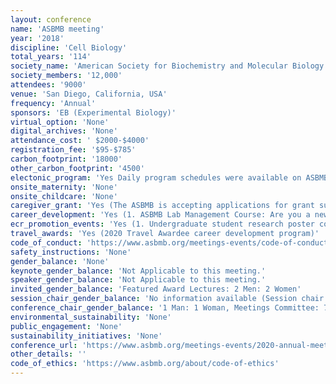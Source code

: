 ```yaml
---
layout: conference 
name: 'ASBMB meeting'
year: '2018'
discipline: 'Cell Biology'
total_years: '114'
society_name: 'American Society for Biochemistry and Molecular Biology'
society_members: '12,000'
attendees: '9000'
venue: 'San Diego, California, USA'
frequency: 'Annual'
sponsors: 'EB (Experimental Biology)'
virtual_option: 'None'
digital_archives: 'None'
attendance_cost: ' $2000-$4000'
registration_fee: '$95-$785'
carbon_footprint: '18000'
other_carbon_footprint: '4500'
electonic_program: 'Yes Daily program schedules were available on ASBMB website.'
onsite_maternity: 'None'
onsite_childcare: 'None'
caregiver_grant: 'Yes (The ASBMB is accepting applications for grant support to help off-set the cost of child care to enable members with dependent children to present their research at the ASBMB annual meeting. The ASBMB Child Care Grant is a reimbursable allowance of up to $1,000 towards one of the eligible scenarios detailed below. Funds may not be used for on-going child care expenses or the costs associated with transporting the child(ren) or the attendee to the meeting.)'
career_development: 'Yes (1. ASBMB Lab Management Course: Are you a new faculty member or PI? Are you a postdoctoral fellow or senior graduate student that is interested in starting your own lab? How do you go about setting up your lab? How will you manage an initial budget to get off to a great start? Who will you hire? What criteria will you use to select your staff and how will you mentor your trainees successfully? Will you be able to communicate effectively with your staff, and how will you handle any conflicts when they arise? If you have considered any of these questions, then sign up for this free interactive session.)'
ecr_promotion_events: 'Yes (1. Undergraduate student research poster competition events  2. Undergraduate CREST (Connecting Researchers, Educators and Students) teams will meet to discuss their shared research interests.)'
travel_awards: 'Yes (2020 Travel Awardee career development program)'
code_of_conduct: 'https://www.asbmb.org/meetings-events/code-of-conduct'
safety_instructions: 'None'
gender_balance: 'None'
keynote_gender_balance: 'Not Applicable to this meeting.'
speaker_gender_balance: 'Not Applicable to this meeting.'
invited_gender_balance: 'Featured Award Lectures: 2 Men: 2 Women'
session_chair_gender_balance: 'No information available (Session chair first names missing)'
conference_chair_gender_balance: '1 Man: 1 Woman, Meetings Committee: 7 Men: 5 Women, 2020 Annual Meeting Program Planning Committee: 9 Men: 8 Women'
environmental_sustainability: 'None'
public_engagement: 'None'
sustainability_initiatives: 'None'
conference_url: 'https://www.asbmb.org/meetings-events/2020-annual-meeting'
other_details: ''
code_of_ethics: 'https://www.asbmb.org/about/code-of-ethics'
---
```

